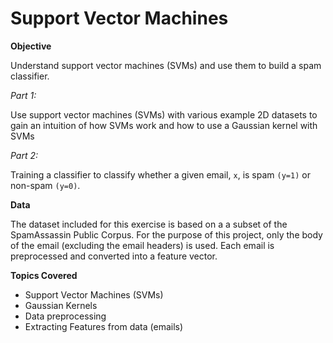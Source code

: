 # Support Vector Machines

**Objective**

 Understand support vector machines (SVMs) and use them to build a spam classifier.
 
  *Part 1:*
  
  Use support vector machines (SVMs) with various example 2D datasets to gain an intuition of how SVMs work and how to use a Gaussian kernel with SVMs
  
  *Part 2:*
  
  Training a classifier to classify whether a given email, `x`, is spam `(y=1)` or non-spam `(y=0)`. 
   
 **Data**
 
  The dataset included for this exercise is based on a a subset of the SpamAssassin Public Corpus. 
  For the purpose of this project, only the body of the email (excluding the email headers) is used. Each email is preprocessed and 
  converted into a feature vector. 

**Topics Covered**

- Support Vector Machines (SVMs)
- Gaussian Kernels
- Data preprocessing
- Extracting Features from data (emails)
